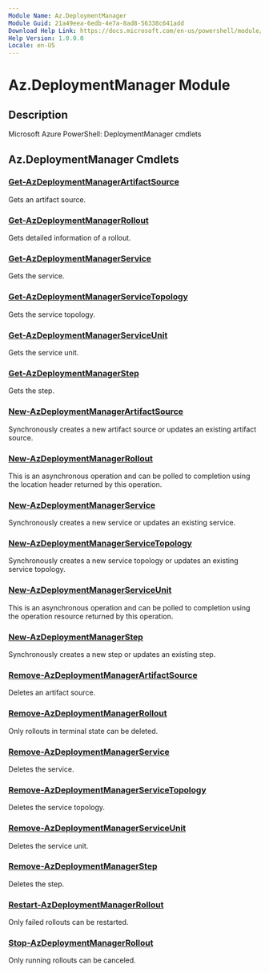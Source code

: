 ```yaml
---
Module Name: Az.DeploymentManager
Module Guid: 21a49eea-6edb-4e7a-8ad8-56338c641add
Download Help Link: https://docs.microsoft.com/en-us/powershell/module/az.deploymentmanager
Help Version: 1.0.0.0
Locale: en-US
---
```


# Az.DeploymentManager Module
## Description
Microsoft Azure PowerShell: DeploymentManager cmdlets

## Az.DeploymentManager Cmdlets
### [Get-AzDeploymentManagerArtifactSource](Get-AzDeploymentManagerArtifactSource.md)
Gets an artifact source.

### [Get-AzDeploymentManagerRollout](Get-AzDeploymentManagerRollout.md)
Gets detailed information of a rollout.

### [Get-AzDeploymentManagerService](Get-AzDeploymentManagerService.md)
Gets the service.

### [Get-AzDeploymentManagerServiceTopology](Get-AzDeploymentManagerServiceTopology.md)
Gets the service topology.

### [Get-AzDeploymentManagerServiceUnit](Get-AzDeploymentManagerServiceUnit.md)
Gets the service unit.

### [Get-AzDeploymentManagerStep](Get-AzDeploymentManagerStep.md)
Gets the step.

### [New-AzDeploymentManagerArtifactSource](New-AzDeploymentManagerArtifactSource.md)
Synchronously creates a new artifact source or updates an existing artifact source.

### [New-AzDeploymentManagerRollout](New-AzDeploymentManagerRollout.md)
This is an asynchronous operation and can be polled to completion using the location header returned by this operation.

### [New-AzDeploymentManagerService](New-AzDeploymentManagerService.md)
Synchronously creates a new service or updates an existing service.

### [New-AzDeploymentManagerServiceTopology](New-AzDeploymentManagerServiceTopology.md)
Synchronously creates a new service topology or updates an existing service topology.

### [New-AzDeploymentManagerServiceUnit](New-AzDeploymentManagerServiceUnit.md)
This is an asynchronous operation and can be polled to completion using the operation resource returned by this operation.

### [New-AzDeploymentManagerStep](New-AzDeploymentManagerStep.md)
Synchronously creates a new step or updates an existing step.

### [Remove-AzDeploymentManagerArtifactSource](Remove-AzDeploymentManagerArtifactSource.md)
Deletes an artifact source.

### [Remove-AzDeploymentManagerRollout](Remove-AzDeploymentManagerRollout.md)
Only rollouts in terminal state can be deleted.

### [Remove-AzDeploymentManagerService](Remove-AzDeploymentManagerService.md)
Deletes the service.

### [Remove-AzDeploymentManagerServiceTopology](Remove-AzDeploymentManagerServiceTopology.md)
Deletes the service topology.

### [Remove-AzDeploymentManagerServiceUnit](Remove-AzDeploymentManagerServiceUnit.md)
Deletes the service unit.

### [Remove-AzDeploymentManagerStep](Remove-AzDeploymentManagerStep.md)
Deletes the step.

### [Restart-AzDeploymentManagerRollout](Restart-AzDeploymentManagerRollout.md)
Only failed rollouts can be restarted.

### [Stop-AzDeploymentManagerRollout](Stop-AzDeploymentManagerRollout.md)
Only running rollouts can be canceled.

